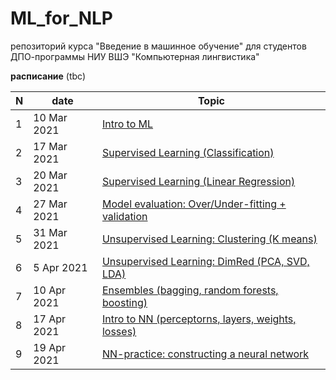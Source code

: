 # ML_for_NLP
репозиторий курса "Введение в машинное обучение" для студентов ДПО-программы НИУ ВШЭ "Компьютерная лингвистика"


**расписание**
(tbc)

|N|date|Topic|
|--|--|--|
|1|10 Mar 2021|[Intro to ML](https://github.com/nstsj/ML_for_NLP/tree/main/intro%2Bclassification)|
|2|17 Mar 2021|[Supervised Learning (Classification)](https://github.com/nstsj/ML_for_NLP/blob/main/intro%2Bclassification/class1.ipynb)|
|3|20 Mar 2021|[Supervised Learning (Linear Regression)](https://github.com/nstsj/ML_for_NLP/tree/main/Regression)|
|4|27 Mar 2021|[Model evaluation: Over/Under-fitting + validation](https://github.com/nstsj/ML_for_NLP/blob/main/3_Fitting%2BEval/class3_overfitting_validation.ipynb)|
|5|31 Mar 2021|[Unsupervised Learning: Clustering (K means)](https://github.com/nstsj/ML_for_NLP/blob/main/4_Clustering/dimred%2Bclustering.ipynb)|
|6|5 Apr 2021|[Unsupervised Learning: DimRed (PCA, SVD, LDA)](https://github.com/nstsj/ML_for_NLP/blob/main/4_Clustering/dimred_for_texts(LDA%2BLSA).ipynb)|
|7|10 Apr 2021|[Ensembles (bagging, random forests, boosting)](https://github.com/nstsj/ML_for_NLP/tree/main/5_Ensembles)|
|8|17 Apr 2021|[Intro to NN (perceptorns, layers, weights, losses)](https://github.com/nstsj/ML_for_NLP/blob/main/NN/NN_intro_theory.ipynb)|
|9|19 Apr 2021|[NN-practice: constructing a neural network](https://github.com/nstsj/ML_for_NLP/blob/main/NN/NN_intro_practice(pytorch).ipynb)|

